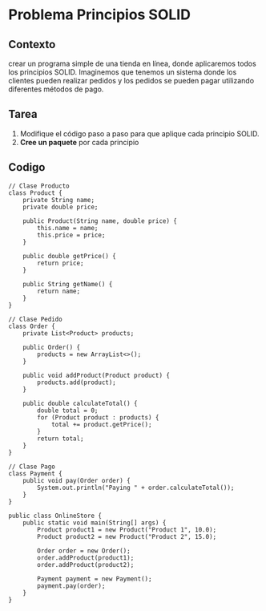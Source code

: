 # Problema Principios SOLID

## Contexto
crear un programa simple de una tienda en línea, donde aplicaremos todos los principios SOLID. Imaginemos que tenemos un sistema donde los clientes pueden realizar pedidos y los pedidos se pueden pagar utilizando diferentes métodos de pago.

## Tarea
1. Modifique el código paso a paso para que aplique cada principio SOLID.
2. **Cree un paquete** por cada principio

## Codigo

```
// Clase Producto
class Product {
    private String name;
    private double price;

    public Product(String name, double price) {
        this.name = name;
        this.price = price;
    }

    public double getPrice() {
        return price;
    }

    public String getName() {
        return name;
    }
}

// Clase Pedido
class Order {
    private List<Product> products;

    public Order() {
        products = new ArrayList<>();
    }

    public void addProduct(Product product) {
        products.add(product);
    }

    public double calculateTotal() {
        double total = 0;
        for (Product product : products) {
            total += product.getPrice();
        }
        return total;
    }
}

// Clase Pago
class Payment {
    public void pay(Order order) {
        System.out.println("Paying " + order.calculateTotal());
    }
}

public class OnlineStore {
    public static void main(String[] args) {
        Product product1 = new Product("Product 1", 10.0);
        Product product2 = new Product("Product 2", 15.0);

        Order order = new Order();
        order.addProduct(product1);
        order.addProduct(product2);

        Payment payment = new Payment();
        payment.pay(order);
    }
}
```
